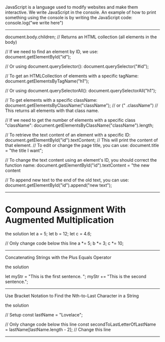 JavaScript is a language used to modify websites and make them interactive.
We write JavaScript in the console.
An example of how to print something using the console is by writing the JavaScript code: console.log("we write here")
_________

document.body.children; // Returns an HTML collection (all elements in the body)

// If we need to find an element by ID, we use:
document.getElementById("id");

// Or using document.querySelector():
document.querySelector("#id");

// To get an HTMLCollection of elements with a specific tagName:
document.getElementsByTagName("h1"); 

// Or using document.querySelectorAll():
document.querySelectorAll("h1");

// To get elements with a specific className:
document.getElementsByClassName("className"); // or (" .className")
// This returns all elements with that class name.

// If we need to get the number of elements with a specific class "className":
document.getElementsByClassName("className").length;

// To retrieve the text content of an element with a specific ID:
document.getElementById("id").textContent;
// This will print the content of that element.
// To edit or change the page title, you can use:
document.title = "the title I want";

// To change the text content using an element's ID, you should correct the function name:
document.getElementById("id").textContent = "the new content

// To append new text to the end of the old text, you can use:
document.getElementById("id").append("new text");



______________________________________

# Compound Assignment With Augmented Multiplication 

the solution
let a = 5;
let b = 12;
let c = 4.6;

// Only change code below this line
a *= 5;
b *= 3;
c *= 10;
__________________________________________

Concatenating Strings with the Plus Equals Operator

the solution


let myStr = "This is the first sentence. ";
myStr += "This is the second sentence.";

_____________________________________________

Use Bracket Notation to Find the Nth-to-Last Character in a String

the solution


// Setup
const lastName = "Lovelace";

// Only change code below this line
const secondToLastLetterOfLastName = lastName[lastName.length - 2]; // Change this line

__________________________________________________________








